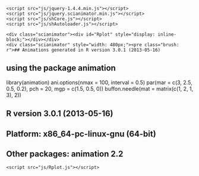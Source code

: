 <html>
<head>
	<meta charset="utf-8" />
	<meta name="generator" content="R package animation 2.2">
	<title>Animations Using the R Language</title>
	<link rel="stylesheet" href="css/reset.css" />
	<link rel="stylesheet" href="css/styles.css" />
	<link rel="stylesheet" href="css/scianimator.css" />
	<link rel="stylesheet" href="css/shCore.css" />
	<link rel="stylesheet" href="css/shThemeDefault.css" />

	<script src="js/jquery-1.4.4.min.js"></script>
	<script src="js/jquery.scianimator.min.js"></script>
	<script src="js/shCore.js"></script>
	<script src="js/shAutoloader.js"></script>

</head>
<body>

	<div class="scianimator"><div id="Rplot" style="display: inline-block;"></div></div>
	<div class="scianimator" style="width: 480px;"><pre class="brush: r">## Animations generated in R version 3.0.1 (2013-05-16)
##   using the package animation
library(animation)
ani.options(nmax = 100, interval = 0.5)
par(mar = c(3, 2.5, 0.5, 0.2), pch = 20, mgp = c(1.5, 0.5, 
    0))
buffon.needle(mat = matrix(c(1, 2, 1, 3), 2))
## R version 3.0.1 (2013-05-16)
## Platform: x86_64-pc-linux-gnu (64-bit)
## Other packages: animation 2.2</pre></div>
	<script src="js/Rplot.js"></script>
<!-- highlight R code -->
<script type="text/javascript">
	SyntaxHighlighter.autoloader(
	  "r    js/shBrushR.js"
	);
	SyntaxHighlighter.defaults["toolbar"] = false;
	SyntaxHighlighter.all();
</script>

</body>
</html>
